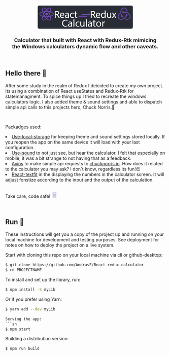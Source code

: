 <p align="center">
  <a href="https://react-rtk-calculator.netlify.app/" target="_blank" rel="noopener noreferrer">
  <img src="https://github.com/AndrasE/raw-readme/blob/main/calculator.png?raw=true" width="300">
  </a>
</p>
<h3 align="center">
  Calculator that built with React with Redux-Rtk mimicing
  <br>
  the Windows calculators dynamic flow and other caveats.
</h3>

<br/>

## Hello there 👋

After some study in the realm of Redux I deicided to create my own project. Its
using a combination of React useStates and Redux-Rtk for statemanagment. To spice things 
up I tried to recreate the windows calculators logic. I also added theme & sound settings 
and able to dispatch simple api calls to this projects hero, Chuck Norris.🤠

<br/>

Packadges used:
<li><a
href="https://www.npmjs.com/package/use-local-storage"
target="_blank"
rel="noopener noreferrer"
>Use-local-storage</a> for keeping theme and sound settings stored locally. If you reopen the
app on the same device it will load with your last configuration. </li>
<li><a
href="https://www.joshwcomeau.com/react/announcing-use-sound-react-hook/"
target="_blank"
rel="noopener noreferrer"
>
Use-sound</a> to not just see, but hear the calculator. I felt that especially on
mobile, it was a bit strange to not having that as a feedback. </li>
<li><a
 href="https://www.npmjs.com/package/axios"
target="_blank"
rel="noopener noreferrer"
>Axios</a> to make simple api requests to
<a
 href="https://api.chucknorris.io/"
target="_blank"
rel="noopener noreferrer"
>chucknorris.io</a>. How does it related to the calculator you may ask? 
I don`t know, regardless its fun!😉
</li>
<li><a
href="https://www.npmjs.com/package/react-textfit"
target="_blank"
rel="noopener noreferrer"
>React-textfit</a> in the displaying the numbers in the calculator screen. It will adjust fonstize 
according to the input and the output of the calculation. </li>

<br/>

Take care, code safe!   <img src="https://github.com/AndrasE/raw-readme/blob/main/calcfavicon.png?raw=true" width="18">

<br/>

## Run 🚀

These instructions will get you a copy of the project up and running on your local machine for development and testing purposes. See deployment for notes on how to deploy the project on a live system.

Start with cloning this repo on your local machine via cli or github-desktop:

```sh
$ git clone https://github.com/AndrasE/React-redux-calculator
$ cd PROJECTNAME
```

To install and set up the library, run:

```sh
$ npm install -S myLib
```

Or if you prefer using Yarn:

```sh
$ yarn add --dev myLib
```

````
Serving the app:
```sh
$ npm start
````

Building a distribution version:

```sh
$ npm run build
```

